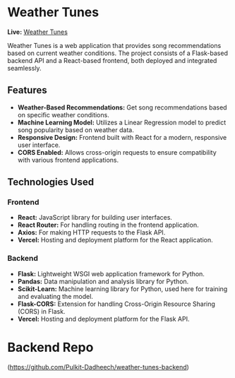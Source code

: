 # Weather Tunes

**Live:** [Weather Tunes](https://weather-tunes-project.vercel.app/login)

Weather Tunes is a web application that provides song recommendations based on current weather conditions. The project consists of a Flask-based backend API and a React-based frontend, both deployed and integrated seamlessly.

## Features

- **Weather-Based Recommendations:** Get song recommendations based on specific weather conditions.
- **Machine Learning Model:** Utilizes a Linear Regression model to predict song popularity based on weather data.
- **Responsive Design:** Frontend built with React for a modern, responsive user interface.
- **CORS Enabled:** Allows cross-origin requests to ensure compatibility with various frontend applications.

## Technologies Used

### Frontend

- **React:** JavaScript library for building user interfaces.
- **React Router:** For handling routing in the frontend application.
- **Axios:** For making HTTP requests to the Flask API.
- **Vercel:** Hosting and deployment platform for the React application.

### Backend

- **Flask:** Lightweight WSGI web application framework for Python.
- **Pandas:** Data manipulation and analysis library for Python.
- **Scikit-Learn:** Machine learning library for Python, used here for training and evaluating the model.
- **Flask-CORS:** Extension for handling Cross-Origin Resource Sharing (CORS) in Flask.
- **Vercel:** Hosting and deployment platform for the Flask API.
 # Backend Repo  
   (https://github.com/Pulkit-Dadheech/weather-tunes-backend) 
